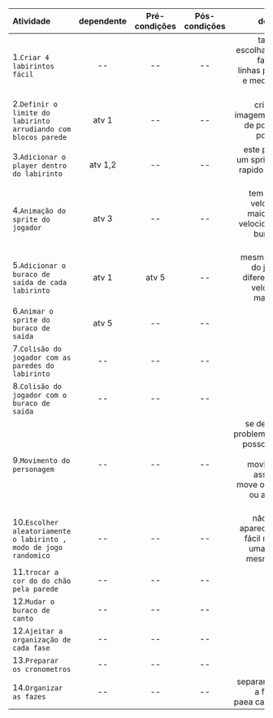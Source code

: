 | Atividade | dependente | Pré-condições | Pós-condições | detalhes |
| :-------- | :--------: | :-----------: | :-----------: | -------: |
| 1.`Criar 4 labirintos fácil` | -- | -- | -- | talvez eu escolha mudar facil de 5 linhas para 10 e medio para 15 |
| 2.`Definir o limite do labirinto arrudiando com blocos parede` | atv 1 | -- | -- | criar nova imagem emvez de por bloco por bloco |
| 3.`Adicionar o player dentro do labirinto` | atv 1,2 | -- | -- | este player é um sprite mais rapido preto e branco |
| 4.`Animação do sprite do jogador` | atv 3 | -- | -- | tem que ter velocidade maior que a velocidade do buraco de saída |
| 5.`Adicionar o buraco de saída de cada labirinto` | atv 1 | atv 5 | -- | mesmo sprite do jogador diferença é a velociade , mais lenta | 
| 6.`Animar o sprite do buraco de saída` | atv 5 | -- | -- | --|
| 7.`Colisão do jogador com as paredes do labirinto` | -- | -- | -- | -- |
| 8.`Colisão do jogador com o buraco de saída` | -- | -- | -- | -- |
| 9.`Movimento do personagem` | -- | -- | -- | se der muito problematalvez posso mudar para movimentar assim que move o mouse ou as setas mesmo |
| 10.`Escolher aleatoriamente o labirinto , modo de jogo randomico` | -- | -- | -- | não deixar aparecer uma fácil mais de uma vez na mesma fase |
| 11.`trocar a cor do do chão pela parede` | -- | -- | -- | -- |
| 12.`Mudar o buraco de canto`| -- | -- | -- | -- |
| 12.`Ajeitar a organização de cada fase` | -- | -- | -- | -- |
| 13.`Preparar os cronometros` | -- | -- | -- | -- | 
| 14.`Organizar as fazes` | -- | -- | -- | separar e criar a funções paea cada fase |